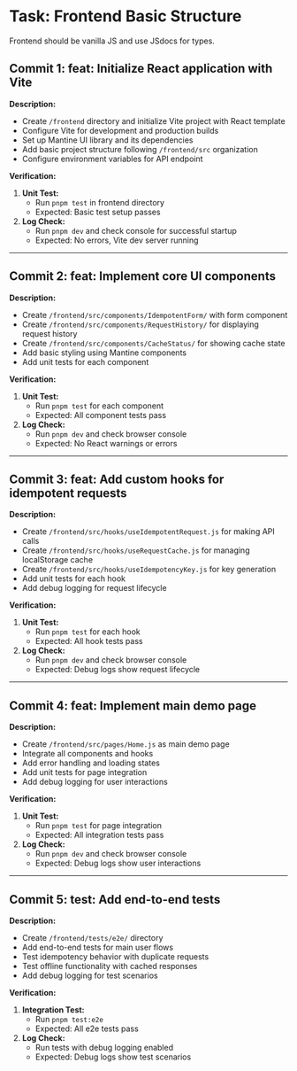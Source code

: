 # Task: Frontend Basic Structure

Frontend should be vanilla JS and use JSdocs for types.

## Commit 1: feat: Initialize React application with Vite
**Description:**
- Create `/frontend` directory and initialize Vite project with React template
- Configure Vite for development and production builds
- Set up Mantine UI library and its dependencies
- Add basic project structure following `/frontend/src` organization
- Configure environment variables for API endpoint

**Verification:**
1. **Unit Test:**
   - Run `pnpm test` in frontend directory
   - Expected: Basic test setup passes
2. **Log Check:**
   - Run `pnpm dev` and check console for successful startup
   - Expected: No errors, Vite dev server running

---

## Commit 2: feat: Implement core UI components
**Description:**
- Create `/frontend/src/components/IdempotentForm/` with form component
- Create `/frontend/src/components/RequestHistory/` for displaying request history
- Create `/frontend/src/components/CacheStatus/` for showing cache state
- Add basic styling using Mantine components
- Add unit tests for each component

**Verification:**
1. **Unit Test:**
   - Run `pnpm test` for each component
   - Expected: All component tests pass
2. **Log Check:**
   - Run `pnpm dev` and check browser console
   - Expected: No React warnings or errors

---

## Commit 3: feat: Add custom hooks for idempotent requests
**Description:**
- Create `/frontend/src/hooks/useIdempotentRequest.js` for making API calls
- Create `/frontend/src/hooks/useRequestCache.js` for managing localStorage cache
- Create `/frontend/src/hooks/useIdempotencyKey.js` for key generation
- Add unit tests for each hook
- Add debug logging for request lifecycle

**Verification:**
1. **Unit Test:**
   - Run `pnpm test` for each hook
   - Expected: All hook tests pass
2. **Log Check:**
   - Run `pnpm dev` and check browser console
   - Expected: Debug logs show request lifecycle

---

## Commit 4: feat: Implement main demo page
**Description:**
- Create `/frontend/src/pages/Home.js` as main demo page
- Integrate all components and hooks
- Add error handling and loading states
- Add unit tests for page integration
- Add debug logging for user interactions

**Verification:**
1. **Unit Test:**
   - Run `pnpm test` for page integration
   - Expected: All integration tests pass
2. **Log Check:**
   - Run `pnpm dev` and check browser console
   - Expected: Debug logs show user interactions

---

## Commit 5: test: Add end-to-end tests
**Description:**
- Create `/frontend/tests/e2e/` directory
- Add end-to-end tests for main user flows
- Test idempotency behavior with duplicate requests
- Test offline functionality with cached responses
- Add debug logging for test scenarios

**Verification:**
1. **Integration Test:**
   - Run `pnpm test:e2e`
   - Expected: All e2e tests pass
2. **Log Check:**
   - Run tests with debug logging enabled
   - Expected: Debug logs show test scenarios 